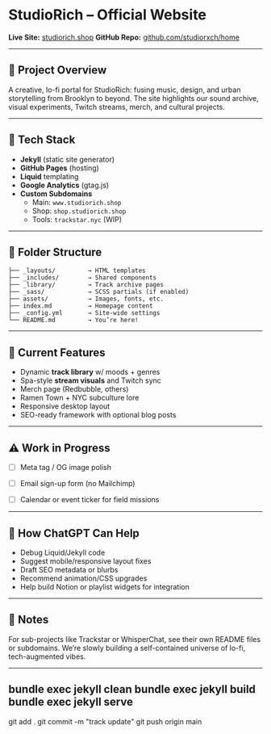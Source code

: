 
# StudioRich – Official Website

**Live Site:** [studiorich.shop](http://studiorich.shop)
**GitHub Repo:** [github.com/studiorxch/home](https://github.com/studiorxch/home)

---

## 🎯 Project Overview

A creative, lo-fi portal for StudioRich: fusing music, design, and urban storytelling from Brooklyn to beyond.
The site highlights our sound archive, visual experiments, Twitch streams, merch, and cultural projects.

---

## 🧱 Tech Stack

- **Jekyll** (static site generator)
- **GitHub Pages** (hosting)
- **Liquid** templating
- **Google Analytics** (gtag.js)
- **Custom Subdomains**
  - Main: `www.studiorich.shop`
  - Shop: `shop.studiorich.shop`
  - Tools: `trackstar.nyc` (WIP)

---

## 📁 Folder Structure

```
├── _layouts/         → HTML templates
├── _includes/        → Shared components
├── _library/         → Track archive pages
├── _sass/            → SCSS partials (if enabled)
├── assets/           → Images, fonts, etc.
├── index.md          → Homepage content
├── _config.yml       → Site-wide settings
└── README.md         → You’re here!
```

---

## 🚀 Current Features

- Dynamic **track library** w/ moods + genres
- Spa-style **stream visuals** and Twitch sync
- Merch page (Redbubble, others)
- Ramen Town + NYC subculture lore
- Responsive desktop layout
- SEO-ready framework with optional blog posts

---

## ⚠️ Work in Progress

- [ ] Meta tag / OG image polish

- [ ] Email sign-up form (no Mailchimp)

- [ ] Calendar or event ticker for field missions


---

## 🧠 How ChatGPT Can Help

- Debug Liquid/Jekyll code
- Suggest mobile/responsive layout fixes
- Draft SEO metadata or blurbs
- Recommend animation/CSS upgrades
- Help build Notion or playlist widgets for integration

---

## 📌 Notes

For sub-projects like Trackstar or WhisperChat, see their own README files or subdomains.
We’re slowly building a self-contained universe of lo-fi, tech-augmented vibes.

---
bundle exec jekyll clean
bundle exec jekyll build
bundle exec jekyll serve
---
git add .
git commit -m "track update"
git push origin main
